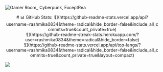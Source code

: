 ![Gamer Room_ Cyberpunk, ExceptRea](https://github.com/rashmika0834/rashmika0834/assets/64023498/25cfe907-56e9-4227-9739-b23c9d5830dd)

<p align="center">
# 📊 GitHub Stats:
![](https://github-readme-stats.vercel.app/api?username=rashmika0834&theme=radical&hide_border=false&include_all_commits=true&count_private=true)<br/>
![](https://github-readme-streak-stats.herokuapp.com/?user=rashmika0834&theme=radical&hide_border=false)<br/>
![](https://github-readme-stats.vercel.app/api/top-langs/?username=rashmika0834&theme=radical&hide_border=false&include_all_commits=true&count_private=true&layout=compact)
</p>

![](https://quotes-github-readme.vercel.app/api?type=horizontal&theme=radical)

<!-- Proudly created with GPRM ( https://gprm.itsvg.in ) -->
